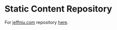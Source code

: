 # Static Content Repository

For [jeffniu.com](http://jeffniu.com) repository [here](https://github.com/mogball/jeffniu.com).
